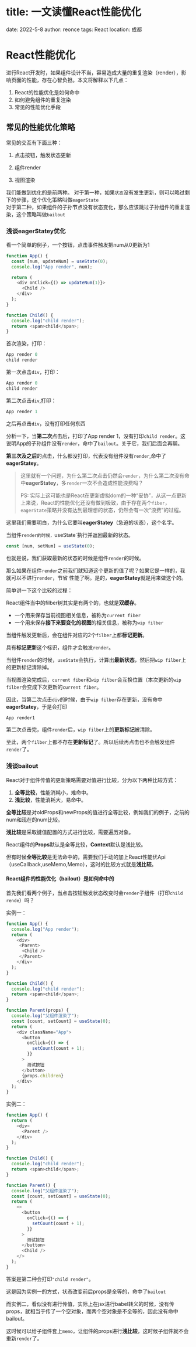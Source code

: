 # title: 一文读懂React性能优化
date: 2022-5-8
author: reonce
tags: React
location: 成都  

# React性能优化
进行React开发时，如果组件设计不当，容易造成大量的重复渲染（render），影响页面的性能，存在心智负担。本文将解释以下几点：
1. React的性能优化是如何命中
2. 如何避免组件的重复渲染
3. 常见的性能优化手段

## 常见的性能优化策略
常见的交互有下面三种：
1. 点击按钮，触发状态更新
   
2. 组件render
   
3. 视图渲染

我们能做到优化的是前两种。
对于第一种，如果`状态`没有发生更新，则可以略过剩下的步骤，这个优化策略叫做`eagerState`<br/>对于第二种，如果组件的子孙节点没有状态变化，那么应该跳过子孙组件的重复渲染，这个策略叫做`bailout`

### 浅谈eagerStatey优化

看一个简单的例子，一个按钮，点击事件触发把num从0更新为1

~~~js
function App() {
  const [num, updateNum] = useState(0);
  console.log("App render", num);

  return (
    <div onClick={() => updateNum(1)}>
      <Child />
    </div>
  );
}

function Child() {
  console.log("child render");
  return <span>child</span>;
}

~~~

首次渲染，打印：

~~~js
App render 0
child render
~~~

第一次点击`div`，打印：

~~~js
App render 0
child render
~~~

第二次点击`div`,打印：

~~~js
App render 1
~~~

之后再点击`div`，没有打印任何东西



分析一下，当**第二次**点击后，打印了App render 1，没有打印`child render`。这说明App的子孙组件没有`render`，命中了`bailout`。关于它，我们后面会再聊。

**第三次及之后**的点击，什么都没打印，代表没有组件没有`render`,命中了**eagerStatey**。

> 这里就有一个问题，为什么第二次点击仍然会`render`，为什么第二次没有命中**eagerStatey**，多`render`一次不会造成性能浪费吗？
>
> PS: 实际上这可能也是React在更新虚拟dom的一种“妥协”，从这一点更新上来说，React的性能优化还没有做到极致，由于存在两个`fiber`，`eagerState`策略并没有达到最理想的状态，仍然会有一次“浪费”的过程。

这里我们需要明白，为什么它要叫**eagerStatey**（急迫的状态），这个名字。

当组件`render的时候，`useState`执行并返回最新的状态。

~~~js
const [num, setNum] = useState(0);
~~~

也就是说，我们获取最新的状态的时候是组件`render`的时候。

那么如果在组件`render`之前我们就知道这个更新的值了呢？如果它是一样的，我就可以不进行`render`，节省 性能了啊。是的，**eagerStatey**就是用来做这个的。

简单讲一下这个比较的过程：

React组件当中的filber树其实是有两个的，也就是**双缓存**。

* 一个用来保存当前视图相关信息，被称为`current fiber`
* 一个用来保存**接下来要变化的视图**的相关信息，被称为`wip filber`

当组件触发更新后，会在组件对应的2个`filber`上都**标记更新**。

具有**标记更新**这个标识，组件才会触发`render`。

当组件`render`的时候，`useState`会执行，计算出**最新状态**，然后把`wip filber`上的更新标记清除掉。

当视图渲染完成后，`current fiber`和`wip filber`会互换位置（本次更新的`wip filber`会变成下次更新的`current fiber`。

因此，当第二次点击`div`的时候，由于`wip filber`存在更新，没有命中**eagerStatey**，于是会打印

~~~js
App render1
~~~

第二次点击完，组件`render`后，`wip filber`上的**更新标记**被清除。

至此，两个`filber`上都不存在**更新标记**了。所以后续再点击也不会触发组件`render`了。

### 	浅谈bailout

React对于组件传值的更新策略需要对值进行比较，分为以下两种比较方式：
1. **全等比较**，性能消耗小，难命中。
2. **浅比较**，性能消耗大，易命中。

**全等比较**是对oldProps和newProps的值进行全等比较，例如我们的例子，之前的num和现在的num比较。

**浅比较**是采取键值配置的方式进行比较，需要遍历对象。

React组件的**Props**默认是全等比较，**Context**默认是浅比较。

但有时候**全等比较**是无法命中的，需要我们手动的加上React性能优Api（useCallback,useMemo,Memo），这时的比较方式就是**浅比较**。

#### React组件的性能优化（bailout）是如何命中的

首先我们看两个例子，当点击按钮触发状态改变时会`render`子组件（打印`child rende`）吗？

实例一：

~~~js
function App() {
  console.log("App render");
  return (
    <div>
     <Parent>
      <Child />
     </Parent>
    </div>
  );
}

function Child() {
  console.log("child render");
  return <span>child</span>;
}

function Parent(props) {
  console.log("父组件渲染了");
  const [count, setCount] = useState(0);
  return (
    <div className="App">
      <button
        onClick={() => {
          setCount(count + 1);
        }}
      >
        测试按钮
      </button>
      {props.children}
    </div>
  );
}
~~~

实例二：

~~~js
function App() {
  return (
    <div>
      <Parent />
    </div>
  );
}

function Child() {
  console.log("child render");
  return <span>child</span>;
}

function Parent() {
  console.log("父组件渲染了");
  const [count, setCount] = useState(0);
  return (
    <>
      <button
        onClick={() => {
          setCount(count + 1);
        }}
      >
        测试按钮
      </button>
      <Child />
    </>
  );
}
~~~

答案是第二种会打印`"child render"`。

这是因为实例一的方式，状态改变前后props是全等的，命中了`bailout`

而实例二，看似没有进行传值，实际上在jsx进行babel转义的时候，没有传props，就相当于传了一个空对象，而两个空对象是不全等的，因此没有命中bailout。

这时候可以给子组件套上`memo`，让组件的props进行**浅比较**，这时候子组件就不会重新`render`了。

